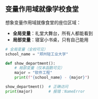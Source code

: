 ## 变量作用域就像学校食堂

想象变量作用域就像食堂的座位区域：
- **全局变量**：礼堂大舞台，所有人都能看到
- **局部变量**：寝室小书桌，只有自己能用

```python
# 全局变量（全校可见）
school_name = "郑州轻工业大学"

def show_department():
    # 局部变量（仅本函数可见）
    major = "软件工程"
    print(f"{school_name} - {major}")

show_department()  # 正确访问
print(major)       # 报错：NameError
